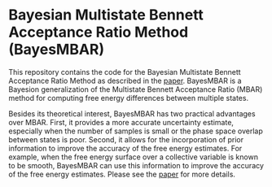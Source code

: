 # Bayesian Multistate Bennett Acceptance Ratio Method (BayesMBAR)

This repository contains the code for the Bayesian Multistate Bennett Acceptance Ratio Method as described in the [paper](https://doi.org/10.1021/acs.jctc.3c01212). BayesMBAR is a Bayesion generalization of the Multistate Bennett Acceptance Ratio (MBAR) method for computing free energy differences between multiple states. 

Besides its theoretical interest, BayesMBAR has two practical advantages over MBAR. First, it provides a more accurate uncertainty estimate, especially when the number of samples is small or the phase space overlap between states is poor. Second, it allows for the incorporation of prior information to improve the accuracy of the free energy estimates. For example, when the free energy surface over a collective variable is known to be smooth, BayesMBAR can use this information to improve the accuracy of the free energy estimates. Please see the [paper](https://doi.org/10.1021/acs.jctc.3c01212) for more details.

